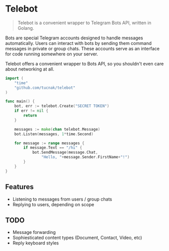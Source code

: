 # Telebot
>Telebot is a convenient wrapper to Telegram Bots API, written in Golang.

Bots are special Telegram accounts designed to handle messages automatically. Users can interact with bots by sending them command messages in private or group chats. These accounts serve as an interface for code running somewhere on your server.

Telebot offers a convenient wrapper to Bots API, so you shouldn't even care about networking at all.

```go
import (
    "time"
    "github.com/tucnak/telebot"
)

func main() {
    bot, err := telebot.Create("SECRET TOKEN")
    if err != nil {
        return
    }

    messages := make(chan telebot.Message)
    bot.Listen(messages, 1*time.Second)

    for message := range messages {
        if message.Text == "/hi" {
            bot.SendMessage(message.Chat,
                "Hello, "+message.Sender.FirstName+"!")
        }
    }
}
```

## Features
- Listening to messages from users / group chats
- Replying to users, depending on scope

## TODO
- Message forwarding
- Sophiesticated content types (Document, Contact, Video, etc)
- Reply keyboard styles
